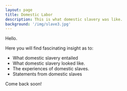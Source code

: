 ```yaml
---
layout: page
title: Domestic Labor
description: This is what domestic slavery was like.
background: '/img/slave3.jpg'
---
```


Hello.

Here you will find fascinating insight as to:
* What domestic slavery entailed
* What domestic slavery looked like.
* The experiences of domestic slaves.
* Statements from domestic slaves

Come back soon!
